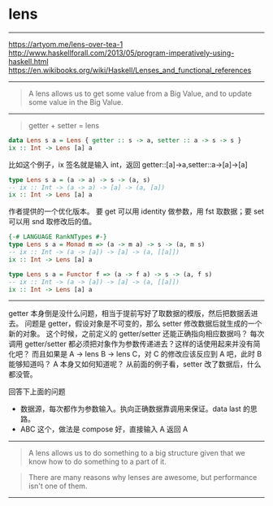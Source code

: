 # lens

---

https://artyom.me/lens-over-tea-1
http://www.haskellforall.com/2013/05/program-imperatively-using-haskell.html
https://en.wikibooks.org/wiki/Haskell/Lenses_and_functional_references

---

> A lens allows us to get some value from a Big Value,
> and to update some value in the Big Value.

---

> getter + setter = lens

```haskell
data Lens s a = Lens { getter :: s -> a, setter :: a -> s -> s }
ix :: Int -> Lens [a] a
```

比如这个例子，ix 签名就是输入 int，返回 getter::[a]->a,setter::a->[a]->[a]

```haskell
type Lens s a = (a -> a) -> s -> (a, s)
-- ix :: Int -> (a -> a) -> [a] -> (a, [a])
ix :: Int -> Lens [a] a
```

作者提供的一个优化版本。
要 get 可以用 identity 做参数，用 fst 取数据；要 set 可以用 snd 取修改后的值。

```haskell
{-# LANGUAGE RankNTypes #-}
type Lens s a = Monad m => (a -> m a) -> s -> (a, m s)
-- ix :: Int -> (a -> [a]) -> [a] -> (a, [[a]])
ix :: Int -> Lens [a] a

type Lens s a = Functor f => (a -> f a) -> s -> (a, f s)
-- ix :: Int -> (a -> [a]) -> [a] -> (a, [[a]])
ix :: Int -> Lens [a] a
```

---

getter 本身倒是没什么问题，相当于提前写好了取数据的模版，然后把数据丢进去。
问题是 getter，假设对象是不可变的，那么 setter 修改数据后就生成的一个新的对象。
这个时候，之前定义的 getter/setter 还能正确指向相应数据吗？
每次调用 getter/setter 都必须把对象作为参数传递进去？这样的话使用起来并没有简化吧？
而且如果是 A -> lens B -> lens C，对 C 的修改应该反应到 A 吧，此时 B 能够知道吗？
A 本身又如何知道呢？
从前面的例子看，setter 改了数据后，什么都没管。

回答下上面的问题
- 数据源，每次都作为参数输入。执向正确数据靠调用来保证。data last 的思路。
- ABC 这个，做法是 compose 好，直接输入 A 返回 A

---

> A lens allows us to do something to a big structure given that we know how to
> do something to a part of it.

> There are many reasons why lenses are awesome, but performance isn't one of
> them.

---


